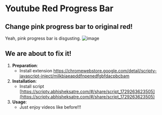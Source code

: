 # Youtube Red Progress Bar

## Change pink progress bar to original red!

Yeah, pink progress bar is disgusting. 
![image](https://github.com/user-attachments/assets/4ad9dc9a-2709-4747-b272-1e8963b55d54)

## We are about to fix it!

1. **Preparation**: 
    - Install extension https://chromewebstore.google.com/detail/scripty-javascript-inject/milkbiaeapddfnpenedfgbfdacpbcbam 
2. **Installation**:
    - Install script [https://scripty.abhisheksatre.com/#/share/script_1729263623505](https://scripty.abhisheksatre.com/#/share/script_1729263623505)
3. **Usage**:
    - Just enjoy videos like before!!!
